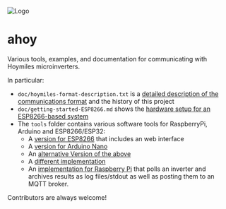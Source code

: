 ![Logo](https://github.com/grindylow/ahoy/blob/main/doc/logo1_small.png?raw=true)

# ahoy
Various tools, examples, and documentation for communicating with Hoymiles microinverters.

In particular:

* `doc/hoymiles-format-description.txt` is a [detailed description of the communications format](doc/hoymiles-format-description.md) and the history of this project
* `doc/getting-started-ESP8266.md` shows the [hardware setup for an ESP8266-based system](doc/getting-started-ESP8266.md)
* The `tools` folder contains various software tools for RaspberryPi, Arduino and ESP8266/ESP32:
  * A [version for ESP8266](tools/esp8266/) that includes an web interface
  * A [version for Arduino Nano](tools/nano/NRF24_SendRcv/)
  * An [alternative Version of the above](tools/NRF24_SendRcv/)
  * A [different implementation](tools/HoyDtuSim/)
  * An [implementation for Raspberry Pi](tools/rpi/) that polls an inverter and archives results as log files/stdout as well as posting them to an MQTT broker.

Contributors are always welcome!
